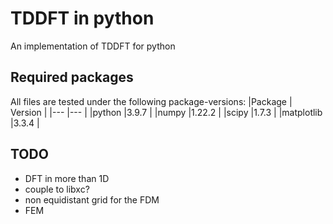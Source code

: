 # TDDFT in python
An implementation of TDDFT for python

## Required packages
All files are tested under the following package-versions:
|Package    | Version   |
|---        |---        |
|python     |3.9.7      |
|numpy      |1.22.2     |
|scipy      |1.7.3      |
|matplotlib |3.3.4      |

## TODO
- DFT in more than 1D
- couple to libxc?
- non equidistant grid for the FDM
- FEM


